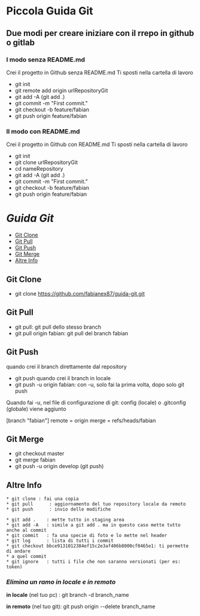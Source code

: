 # **Piccola Guida Git**

## Due modi per creare iniziare con il rrepo in github o gitlab

### I modo senza README.md

Crei il progetto in Github senza README.md
Ti sposti nella cartella di lavoro

* git init
* git remote add origin urlRepositoryGit
* git add -A (git add .)
* git commit -m "First commit."
* git checkout -b feature/fabian
* git push origin feature/fabian

### II modo con README.md

Crei il progetto in Github con README.md
Ti sposti nella cartella di lavoro
* git init
* git clone urlRepositoryGit
* cd nameRepository
* git add -A (git add .)
* git commit -m "First commit."
* git checkout -b feature/fabian
* git push origin feature/fabian 


# **_Guida Git_**

  - [Git Clone](#git-clone)
  - [Git Pull](#git-pull)
  - [Git Push](#git-push)
  - [Git Merge](#git-merge)
  - [Altre Info](#altre-info)


## Git Clone
- git clone https://github.com/fabianex87/guida-git.git

## Git Pull
- git pull: git pull dello stesso branch
- git pull origin fabian: git pull del branch fabian


## Git Push
quando crei il branch direttamente dal repository
- git push
quando crei il branch in locale
- git push -u origin fabian: con -u, solo fai la prima volta, dopo solo git push

Quando fai  -u, nel file di configurazione di git: config (locale) o .gitconfig (globale) viene aggiunto

[branch "fabian"]
	remote = origin
	merge = refs/heads/fabian

## Git Merge

- git checkout master
- git merge fabian 
- git push -u origin develop (git push)

## Altre Info
```
* git clone	: fai una copia
* git pull		: aggiornamento del tuo repository locale da remoto
* git push		: invio delle modifiche 

* git add .    : mette tutto in staging area
* git add -A   : simile a git add . ma in questo caso mette tutto anche al commit
* git commit   : fa una specie di foto e lo mette nel header
* git log      : lista di tutti i commit
* git checkout bbce9131012384ef15c2e3af406b8000cf0465e1: ti permette di andare
* a quel commit
* git ignore   : tutti i file che non saranno versionati (per es: token)
```

### **_Elimina un ramo in locale e in remoto_**

**in locale** (nel tuo pc) : git branch -d branch_name

**in remoto** (nel tuo git): git push origin --delete branch_name